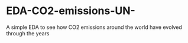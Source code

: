# EDA-CO2-emissions-UN-
A simple EDA to see how CO2 emissions around the world have evolved through the years

